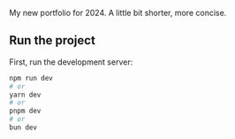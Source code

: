 My new portfolio for 2024. A little bit shorter, more concise.

## Run the project

First, run the development server:

```bash
npm run dev
# or
yarn dev
# or
pnpm dev
# or
bun dev
```
